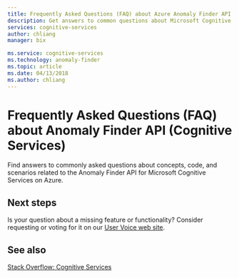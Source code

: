 ```yaml
---
title: Frequently Asked Questions (FAQ) about Azure Anomaly Finder API - Microsoft Cognitive Services | Microsoft Docs
description: Get answers to common questions about Microsoft Cognitive Services Anomaly Finder API on Azure.
services: cognitive-services
author: chliang
manager: bix

ms.service: cognitive-services
ms.technology: anomaly-finder
ms.topic: article
ms.date: 04/13/2018
ms.author: chliang
---
```


# Frequently Asked Questions (FAQ) about Anomaly Finder API (Cognitive Services)
 
 Find answers to commonly asked questions about concepts, code, and scenarios related to the Anomaly Finder API for Microsoft Cognitive Services on Azure.

## Next steps

Is your question about a missing feature or functionality? Consider requesting or voting for it on our [User Voice web site](https://cognitive.uservoice.com/).

## See also

 [Stack Overflow: Cognitive Services](http://stackoverflow.com/questions/tagged/microsoft-cognitive)

